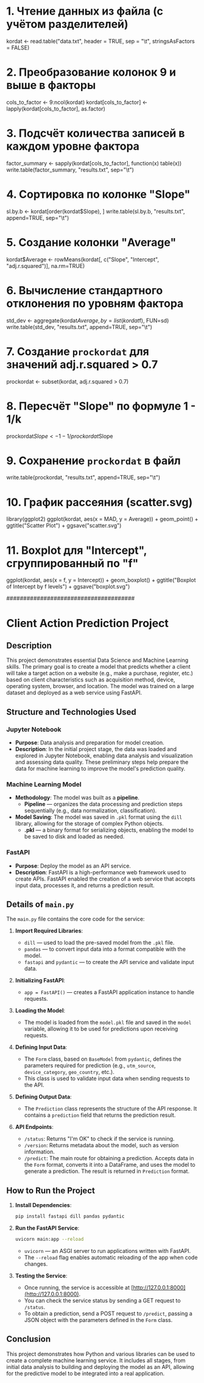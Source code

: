# 1. Чтение данных из файла (с учётом разделителей)
kordat <- read.table("data.txt", header = TRUE, sep = "\t", stringsAsFactors = FALSE)

# 2. Преобразование колонок 9 и выше в факторы
cols_to_factor <- 9:ncol(kordat)
kordat[cols_to_factor] <- lapply(kordat[cols_to_factor], as.factor)

# 3. Подсчёт количества записей в каждом уровне фактора
factor_summary <- sapply(kordat[cols_to_factor], function(x) table(x))
write.table(factor_summary, "results.txt", sep="\t")

# 4. Сортировка по колонке "Slope"
sl.by.b <- kordat[order(kordat$Slope), ]
write.table(sl.by.b, "results.txt", append=TRUE, sep="\t")

# 5. Создание колонки "Average"
kordat$Average <- rowMeans(kordat[, c("Slope", "Intercept", "adj.r.squared")], na.rm=TRUE)

# 6. Вычисление стандартного отклонения по уровням фактора
std_dev <- aggregate(kordat$Average, by=list(kordat$f), FUN=sd)
write.table(std_dev, "results.txt", append=TRUE, sep="\t")

# 7. Создание `prockordat` для значений adj.r.squared > 0.7
prockordat <- subset(kordat, adj.r.squared > 0.7)

# 8. Пересчёт "Slope" по формуле 1 - 1/k
prockordat$Slope <- 1 - 1/prockordat$Slope

# 9. Сохранение `prockordat` в файл
write.table(prockordat, "results.txt", append=TRUE, sep="\t")

# 10. График рассеяния (scatter.svg)
library(ggplot2)
ggplot(kordat, aes(x = MAD, y = Average)) +
  geom_point() +
  ggtitle("Scatter Plot") +
  ggsave("scatter.svg")

# 11. Boxplot для "Intercept", сгруппированный по "f"
ggplot(kordat, aes(x = f, y = Intercept)) +
  geom_boxplot() +
  ggtitle("Boxplot of Intercept by f levels") +
  ggsave("boxplot.svg")

######################################




# Client Action Prediction Project

## Description

This project demonstrates essential Data Science and Machine Learning skills. The primary goal is to create a model that predicts whether a client will take a target action on a website (e.g., make a purchase, register, etc.) based on client characteristics such as acquisition method, device, operating system, browser, and location. The model was trained on a large dataset and deployed as a web service using FastAPI.

## Structure and Technologies Used

### Jupyter Notebook

- **Purpose**: Data analysis and preparation for model creation.
- **Description**: In the initial project stage, the data was loaded and explored in Jupyter Notebook, enabling data analysis and visualization and assessing data quality. These preliminary steps help prepare the data for machine learning to improve the model's prediction quality.

### Machine Learning Model

- **Methodology**: The model was built as a **pipeline**.
  - **Pipeline** — organizes the data processing and prediction steps sequentially (e.g., data normalization, classification).
- **Model Saving**: The model was saved in `.pkl` format using the `dill` library, allowing for the storage of complex Python objects.
  - **.pkl** — a binary format for serializing objects, enabling the model to be saved to disk and loaded as needed.

### FastAPI

- **Purpose**: Deploy the model as an API service.
- **Description**: FastAPI is a high-performance web framework used to create APIs. FastAPI enabled the creation of a web service that accepts input data, processes it, and returns a prediction result.

## Details of `main.py`

The `main.py` file contains the core code for the service:

1. **Import Required Libraries**:
    - `dill` — used to load the pre-saved model from the `.pkl` file.
    - `pandas` — to convert input data into a format compatible with the model.
    - `fastapi` and `pydantic` — to create the API service and validate input data.

2. **Initializing FastAPI**:
    - `app = FastAPI()` — creates a FastAPI application instance to handle requests.

3. **Loading the Model**:
    - The model is loaded from the `model.pkl` file and saved in the `model` variable, allowing it to be used for predictions upon receiving requests.

4. **Defining Input Data**:
    - The `Form` class, based on `BaseModel` from `pydantic`, defines the parameters required for prediction (e.g., `utm_source`, `device_category`, `geo_country`, etc.).
    - This class is used to validate input data when sending requests to the API.

5. **Defining Output Data**:
    - The `Prediction` class represents the structure of the API response. It contains a `prediction` field that returns the prediction result.

6. **API Endpoints**:
    - `/status`: Returns "I'm OK" to check if the service is running.
    - `/version`: Returns metadata about the model, such as version information.
    - `/predict`: The main route for obtaining a prediction. Accepts data in the `Form` format, converts it into a DataFrame, and uses the model to generate a prediction. The result is returned in `Prediction` format.

## How to Run the Project

1. **Install Dependencies**:
    ```bash
    pip install fastapi dill pandas pydantic
    ```

2. **Run the FastAPI Service**:
    ```bash
    uvicorn main:app --reload
    ```
   - `uvicorn` — an ASGI server to run applications written with FastAPI.
   - The `--reload` flag enables automatic reloading of the app when code changes.

3. **Testing the Service**:
   - Once running, the service is accessible at [http://127.0.0.1:8000](http://127.0.0.1:8000).
   - You can check the service status by sending a GET request to `/status`.
   - To obtain a prediction, send a POST request to `/predict`, passing a JSON object with the parameters defined in the `Form` class.

## Conclusion

This project demonstrates how Python and various libraries can be used to create a complete machine learning service. It includes all stages, from initial data analysis to building and deploying the model as an API, allowing for the predictive model to be integrated into a real application.

